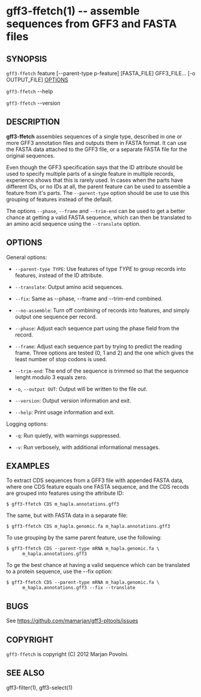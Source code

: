 gff3-ffetch(1) -- assemble sequences from GFF3 and FASTA files
==============================================================

## SYNOPSIS

`gff3-ffetch` feature [--parent-type p-feature] [FASTA_FILE] GFF3_FILE... [-o OUTPUT_FILE] [OPTIONS]

`gff3-ffetch` --help

`gff3-ffetch` --version

## DESCRIPTION

**gff3-ffetch** assembles sequences of a single type, described in one
or more GFF3 annotation files and outputs them in FASTA format. It can
use the FASTA data attached to the GFF3 file, or a separate FASTA file
for the original sequences.

Even though the GFF3 specification says that the ID attribute should
be used to specify multiple parts of a single feature in multiple
records, experience shows that this is rarely used. In cases when the
parts have different IDs, or no IDs at all, the parent feature can be
used to assemble a feature from it's parts. The `--parent-type` option
should be use to use this grouping of features instead of the default.

The options `--phase`, `--frame` and `--trim-end` can be used to get a
better chance at getting a valid FASTA sequence, which can then be
translated to an amino acid sequence using the `--translate` option.

## OPTIONS

General options:

 * `--parent-type TYPE`:
   Use features of type <var>TYPE</var> to group records into features,
   instead of the ID attribute.

 * `--translate`:
   Output amino acid sequences.

 * `--fix`:
   Same as --phase, --frame and --trim-end combined.

 * `--no-assemble`:
   Turn off combining of records into features, and simply output one
   sequence per record.

 * `--phase`:
   Adjust each sequence part using the phase field from the record.

 * `--frame`:
   Adjust each sequence part by trying to predict the reading frame.
   Three options are tested (0, 1 and 2) and the one which gives the
   least number of stop codons is used.

 * `--trim-end`:
   The end of the sequence is trimmed so that the sequence lenght
   modulo 3 equals zero.

 * `-o`, `--output OUT`:
   Output will be written to the file <var>out</var>.

 * `--version`:
   Output version information and exit.

 * `--help`:
   Print usage information and exit.

Logging options:

 * `-q`:
   Run quietly, with warnings suppressed.

 * `-v`:
   Run verbosely, with additional informational messages. 
   
## EXAMPLES

To extract CDS sequences from a GFF3 file with appended FASTA data,
where one CDS feature equals one FASTA sequence, and the CDS recods
are grouped into features using the attribute ID:

    $ gff3-ffetch CDS m_hapla.annotations.gff3

The same, but with FASTA data in a separate file:

    $ gff3-ffetch CDS m_hapla.genomic.fa m_hapla.annotations.gff3

To use grouping by the same parent feature, use the following:

    $ gff3-ffetch CDS --parent-type mRNA m_hapla.genomic.fa \
          m_hapla.annotations.gff3

To ge the best chance at having a valid sequence which can be
translated to a protein sequence, use the --fix option:

    $ gff3-ffetch CDS --parent-type mRNA m_hapla.genomic.fa \
          m_hapla.annotations.gff3 --fix --translate

## BUGS

See https://github.com/mamarjan/gff3-pltools/issues

## COPYRIGHT

`gff3-ffetch` is copyright (C) 2012 Marjan Povolni.

## SEE ALSO

gff3-filter(1), gff3-select(1)



[SYNOPSIS]: #SYNOPSIS "SYNOPSIS"
[DESCRIPTION]: #DESCRIPTION "DESCRIPTION"
[OPTIONS]: #OPTIONS "OPTIONS"
[EXAMPLES]: #EXAMPLES "EXAMPLES"
[BUGS]: #BUGS "BUGS"
[COPYRIGHT]: #COPYRIGHT "COPYRIGHT"
[SEE ALSO]: #SEE-ALSO "SEE ALSO"


[gff3-count-features(1)]: gff3-count-features.1.html
[gff3-to-gtf(1)]: gff3-to-gtf.1.html
[gff3-ffetch(1)]: gff3-ffetch.1.html
[gff3-to-json(1)]: gff3-to-json.1.html
[gff3-sort(1)]: gff3-sort.1.html
[gtf-to-gff3(1)]: gtf-to-gff3.1.html
[gff3-select(1)]: gff3-select.1.html
[gff3-filter(1)]: gff3-filter.1.html
